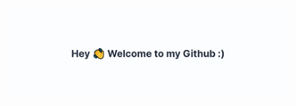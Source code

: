 <img src="https://raw.githubusercontent.com/johanneslo1/johanneslo1/master/welcome_banner.png" alt="Welcome banner">